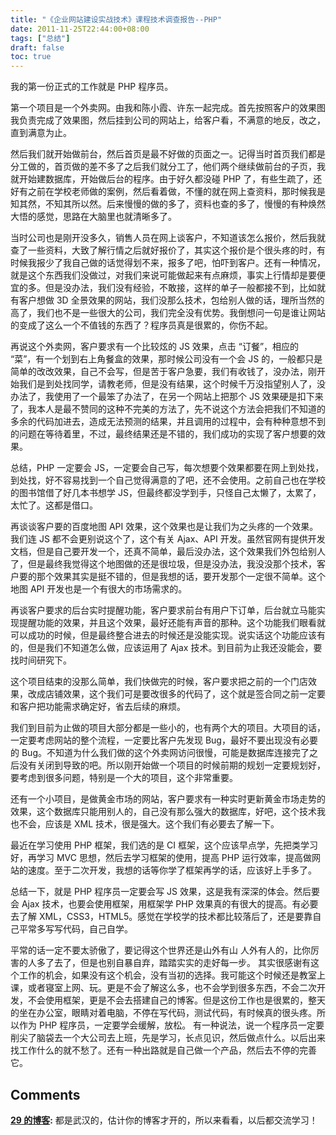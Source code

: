 ```yaml
---
title: "《企业网站建设实战技术》课程技术调查报告--PHP"
date: 2011-11-25T22:44:00+08:00
tags: ["总结"] 
draft: false
toc: true
---
```


我的第一份正式的工作就是 PHP 程序员。

第一个项目是一个外卖网。由我和陈小霞、许东一起完成。首先按照客户的效果图我负责完成了效果图，然后挂到公司的网站上，给客户看，不满意的地反，改之，直到满意为止。

然后我们就开始做前台，然后首页是最不好做的页面之一。记得当时首页我们都是分工做的，首页做的差不多了之后我们就分工了，他们两个继续做前台的子页，我就开始建数据库，开始做后台的程序。由于好久都没碰 PHP 了，有些生疏了，还好有之前在学校老师做的案例，然后看着做，不懂的就在网上查资料，那时候我是知其然，不知其所以然。后来慢慢的做的多了，资料也查的多了，慢慢的有种焕然大悟的感觉，思路在大脑里也就清晰多了。

当时公司也是刚开没多久，销售人员在网上谈客户，不知道该怎么报价，然后我就查了一些资料，大致了解行情之后就好报价了，其实这个报价是个很头疼的时，有时候我报少了我自己做的话觉得划不来，报多了吧，怕吓到客户。还有一种情况，就是这个东西我们没做过，对我们来说可能做起来有点麻烦，事实上行情却是要便宜的多。但是没办法，我们没有经验，不敢接，这样的单子一般都接不到，比如就有客户想做 3D 全景效果的网站，我们没那么技术，包给别人做的话，理所当然的高了，我们也不是一些很大的公司，我们完全没有优势。我倒想问一句是谁让网站的变成了这么一个不值钱的东西了？程序员真是很累的，你伤不起。

再说这个外卖网，客户要求有一个比较炫的 JS 效果，点击 “订餐”，相应的 “菜”，有一个划到右上角餐盒的效果，那时候公司没有一个会 JS 的，一般都只是简单的改改效果，自己不会写，但是苦于客户急要，我们有收钱了，没办法，刚开始我们是到处找同学，请教老师，但是没有结果，这个时候千万没指望别人了，没办法了，我使用了一个最笨了办法了，在另一个网站上把那个 JS 效果硬是扣下来了，我本人是最不赞同的这种不完美的方法了，先不说这个方法会把我们不知道的多余的代码加进去，造成无法预测的结果，并且调用的过程中，会有种种意想不到的问题在等待着里，不过，最终结果还是不错的，我们成功的实现了客户想要的效果。

总结，PHP 一定要会 JS，一定要会自己写，每次想要个效果都要在网上到处找，到处找，好不容易找到一个自己觉得满意的了吧，还不会使用。之前自己也在学校的图书馆借了好几本书想学 JS，但最终都没学到手，只怪自己太懒了，太累了，太忙了。这都是借口。

再谈谈客户要的百度地图 API 效果，这个效果也是让我们为之头疼的一个效果。我们连 JS 都不会更别说这个了，这个有关 Ajax、API 开发。虽然官网有提供开发文档，但是自己要开发一个，还真不简单，最后没办法，这个效果我们外包给别人了，但是最终我觉得这个地图做的还是很垃圾，但是没办法，我没没那个技术，客户要的那个效果其实是挺不错的，但是我想的话，要开发那个一定很不简单。这个地图 API 开发也是一个有很大的市场需求的。


再谈客户要求的后台实时提醒功能，客户要求前台有用户下订单，后台就立马能实现提醒功能的效果，并且这个效果，最好还能有声音的那种。这个功能我们眼看就可以成功的时候，但是最终整合进去的时候还是没能实现。说实话这个功能应该有的，但是我们不知道怎么做，应该运用了 Ajax 技术。到目前为止我还没能会，要找时间研究下。


这个项目结束的没那么简单，我们快做完的时候，客户要求把之前的一个门店效果，改成店铺效果，这个我们可是要改很多的代码了，这个就是签合同之前一定要和客户把功能需求确定好，省去后续的麻烦。

我们到目前为止做的项目大部分都是一些小的，也有两个大的项目。大项目的话，一定要考虑网站的整个流程，一定要比客户先发现 Bug，最好不要出现没有必要的 Bug。不知道为什么我们做的这个外卖网访问很慢，可能是数据库连接完了之后没有关闭到导致的吧。所以刚开始做一个项目的时候前期的规划一定要规划好，要考虑到很多问题，特别是一个大的项目，这个非常重要。

还有一个小项目，是做黄金市场的网站，客户要求有一种实时更新黄金市场走势的效果，这个数据库只能用别人的，自己没有那么强大的数据库，好吧，这个技术我也不会，应该是 XML 技术，很是强大。这个我们有必要去了解一下。

最近在学习使用 PHP 框架，我们选的是 CI 框架，这个应该早点学，先把类学习好，再学习 MVC 思想，然后去学习框架的使用，提高 PHP 运行效率，提高做网站的速度。至于二次开发，我想的话等你学了框架再学的话，应该好上手多了。

总结一下，就是 PHP 程序员一定要会写 JS 效果，这是我有深深的体会。然后要会 Ajax 技术，也要会使用框架，用框架学 PHP 效果真的有很大的提高。有必要去了解 XML，CSS3，HTML5。感觉在学校学的技术都比较落后了，还是要靠自己平常多写写代码，自己自学。


平常的话一定不要太骄傲了，要记得这个世界还是山外有山 人外有人的，比你厉害的人多了去了，但是也别自暴自弃，踏踏实实的走好每一步。 其实很感谢有这个工作的机会，如果没有这个机会，没有当初的选择。我可能这个时候还是教室上课，或者寝室上网、玩。更是不会了解这么多，也不会学到很多东西，不会二次开发，不会使用框架，更是不会去搭建自己的博客。但是这份工作也是很累的，整天的坐在办公室，眼睛对着电脑，不停在写代码，测试代码，有时候真的很头疼。所以作为 PHP 程序员，一定要学会缓解，放松。 有一种说法，说一个程序员一定要削尖了脑袋去一个大公司去上班，先是学习，长点见识，然后做点什么。以后出来找工作什么的就不愁了。还有一种出路就是自己做一个产品，然后去不停的完善它。

## Comments

**[29 的博客](#13 "2011-11-26 00:34:10"):** 都是武汉的，估计你的博客才开的，所以来看看，以后都交流学习！

